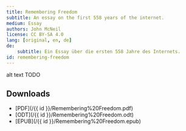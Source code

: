 ```yaml
---
title: Remembering Freedom
subtitle: An essay on the first 558 years of the internet.
medium: Essay
authors: John McNeil
license: CC BY-SA 4.0
lang: [original, en, de]
de:
    subtitle: Ein Essay über die ersten 558 Jahre des Internets.
id: remembering-freedom
---
```


<object data="/{{ id }}/Remembering Freedom.pdf" type="application/pdf" width="100%" height="800">alt text TODO</object>

## Downloads

- [PDF](/{{ id }}/Remembering%20Freedom.pdf)
- [ODT](/{{ id }}/Remembering%20Freedom.odt)
- [EPUB](/{{ id }}/Remembering%20Freedom.epub)
